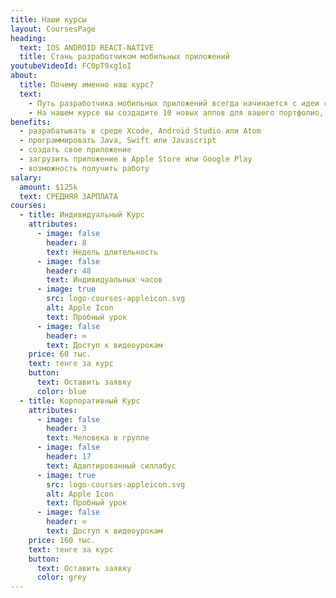 ```yaml
---
title: Наши курсы
layout: CoursesPage
heading:
  text: IOS ANDROID REACT-NATIVE
  title: Стань разработчиком мобильных приложений
youtubeVideoId: FC0pT9xg1oI
about:
  title: Почему именно наш курс?
  text:
    - Путь разработчика мобильных приложений всегда начинается с идеи создать свое уникальное приложение. Мы не можем знать, какая именно у вас затея, но зато, мы можем дать все необходимые инструменты для воплощения вашей мечты в реальность.
    - На нашем курсе вы создадите 10 новых аппов для вашего портфолио, изучите основы программирования на Swift, Java или React-native, узнаете как хранить код на Github, научитесь загружать приложения в Apple Store и Google Play, а также запустите свой сервер для хранения данных в облаке. Наши преподаватели за ручку проведут вас от идеи приложения до его запуска на рынке мобильных приложений. Курс рассчитан на пользователей без опыта программирования, и для тех, кто уже знает основы программирования. Для тех, кто уже знаком с разработкой мобильных приложений на iOS и Android, у нас есть усложненный курс по кросс-платформенной разработке React-Native.
benefits:
  - разрабатывать в среде Xcode, Android Studio или Atom
  - программировать Java, Swift или Javascript
  - создать свое приложение
  - загрузить приложение в Apple Store или Google Play
  - возможность получить работу
salary:
  amount: $125k
  text: СРЕДНЯЯ ЗАРПЛАТА
courses:
  - title: Индивидуальный Курс
    attributes:
      - image: false
        header: 8
        text: Недель длительность
      - image: false
        header: 48
        text: Индивидуальных часов
      - image: true
        src: logo-courses-appleicon.svg
        alt: Apple Icon
        text: Пробный урок
      - image: false
        header: ∞
        text: Доступ к видеоурокам
    price: 60 тыс.
    text: тенге за курс
    button:
      text: Оставить заявку
      color: blue
  - title: Корпоративный Курс
    attributes:
      - image: false
        header: 3
        text: Человека в группе
      - image: false
        header: 17
        text: Адаптированный силлабус
      - image: true
        src: logo-courses-appleicon.svg
        alt: Apple Icon
        text: Пробный урок
      - image: false
        header: ∞
        text: Доступ к видеоурокам
    price: 160 тыс.
    text: тенге за курс
    button:
      text: Оставить заявку
      color: grey
---
```


